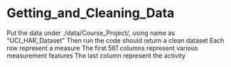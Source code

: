 # Getting_and_Cleaning_Data
Put the data under ./data/Course_Project/, using name as "UCI_HAR_Dataset"
Then run the code should return a clean dataset
Each row represent a measure
The first 561 columns represent various measurement features
The last column represent the activity
